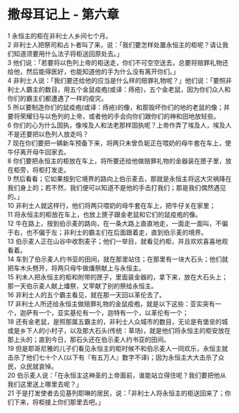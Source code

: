 # 撒母耳记上 - 第六章
  
 1 永恒主的柜在非利士人乡间七个月。  
 2 非利士人把祭司和占卜者叫了来，说：「我们要怎样处置永恒主的柜呢？请让我们知道须要用什么法子将柜送回原处去。」  
 3 他们说：「若要将以色列上帝的柜送走，你们不可空空送去，总要将赔罪礼物还给他，然后能得医好，也能知道他的手为什么没有离开你们。」  
 4 非利士人说：「我们要还给他的应当是什么样的赔罪礼物呢？」他们说：「要照非利士人霸主的数目，用五个金鼠疫疱(或译：痔疮)，五个金老鼠，因为你们众人和你们的霸主们都遭遇了一样的疫灾。  
 5 所以要制造你们的鼠疫疱(或译：痔疮)的像，和那毁坏你们的地的老鼠的像；并要将荣耀归与以色列的上帝，或者他的手会向你们跟你们的神和田地放轻些。  
 6 你们的心为什么固执，像埃及人和法老那样固执呢？上帝作弄了埃及人，埃及人不是还要把以色列人放走吗？  
 7 现在你们要把一辆新车预备下来，将两只未曾负轭正在喂奶的母牛套在车上，使牛仔离开母牛回家去。  
 8 你们要把永恒主的柜放在车上，将所要还给他做赔罪礼物的金器装在匣子里，放在柜旁，将柜打发走。  
 9 然后看看；它如果按到它境界的路向上伯示麦去，那就是永恒主将这大灾祸降在我们身上的；若不然，我们便可以知道不是他的手击打我们；那是我们偶然遇见的。」  
 10 非利士人就这样行，他们将两只喂奶的母牛套在车上，把牛仔关在家里；  
 11 将永恒主的柜放在车上，也放上匣子跟金老鼠和它们的鼠疫疱的像。  
 12 牛在路上，按到伯示麦的路向，在一条大路上直直地走，一面走一面叫，不偏于右，也不偏于左；非利士的霸主们在后面跟着走，直到伯示麦的境界。  
 13 伯示麦人正在山谷中收割麦子；他们一举目，就看见约柜，并且欢欢喜喜地观看着。  
 14 车到了伯示麦人约书亚的田间，就在那里站住；在那里有一块大石头；他们就把车木头劈开，将两只母牛做燔祭献上与永恒主。  
 15 利未人把永恒主的柜和附带的匣子，里面装金器的，拿下来，放在大石头上；那一天伯示麦人献上燔祭，又宰献了别的祭给永恒主。  
 16 非利士人的五个霸主看见，就在那一天回以革伦去了。  
 17 非利士人所还给永恒主做赔罪礼物的金鼠疫疱，就是以下这些：亚实突有一个，迦萨有一个，亚实基伦有一个，迦特有一个，以革伦有一个；  
 18 还有金老鼠，是照那属五霸主的，非利士人众城市的数目，无论是有堡垒的城或是乡下人的小村子，以及那大石头(传统：草场)，就是他们将永恒主的柜安放在那上头的；直到今日，那石头还在伯示麦人约书亚的田间。  
 19 但是耶哥尼雅的儿子们看见永恒主的柜时候不和伯示麦人一同欢乐，永恒主就击杀了他们七十个人(以下有『有五万人』数字不译)；因为永恒主大大击杀了众民，众民就哀悼。  
 20 伯示麦人说：「在永恒主这神圣的上帝面前，谁能站立得住呢？我们要把他从我们这里送上哪里去呢？」  
 21 于是打发使者去见基列耶琳的居民，说：「非利士人将永恒主的柜送回来了；你们下来，将柜接上你们那里去吧。」